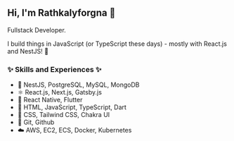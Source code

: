 ## Hi, I'm Rathkalyforgna 👋

Fullstack Developer.

I build things in JavaScript (or TypeScript these days) - mostly with React.js and NestJS! 💚

### ✨ Skills and Experiences ✨
- 🔗 NestJS, PostgreSQL, MySQL, MongoDB
- ⚛ React.js, Next.js, Gatsby.js
- 📱 React Native, Flutter
- 🧱 HTML, JavaScript, TypeScript, Dart
- 💄 CSS, Tailwind CSS, Chakra UI
- 🙈 Git, Github
- ☁️ AWS, EC2, ECS, Docker, Kubernetes
